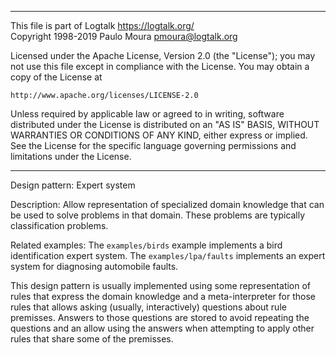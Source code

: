 ________________________________________________________________________

This file is part of Logtalk <https://logtalk.org/>  
Copyright 1998-2019 Paulo Moura <pmoura@logtalk.org>

Licensed under the Apache License, Version 2.0 (the "License");
you may not use this file except in compliance with the License.
You may obtain a copy of the License at

    http://www.apache.org/licenses/LICENSE-2.0

Unless required by applicable law or agreed to in writing, software
distributed under the License is distributed on an "AS IS" BASIS,
WITHOUT WARRANTIES OR CONDITIONS OF ANY KIND, either express or implied.
See the License for the specific language governing permissions and
limitations under the License.
________________________________________________________________________


Design pattern:
	Expert system

Description:
	Allow representation of specialized domain knowledge that can
	be used to solve problems in that domain. These problems are
	typically classification problems.

Related examples:
	The `examples/birds` example implements a bird identification
	expert system. The `examples/lpa/faults` implements an expert
	system for diagnosing automobile faults.

This design pattern is usually implemented using some representation of
rules that express the domain knowledge and a meta-interpreter for those
rules that allows asking (usually, interactively) questions about rule
premisses. Answers to those questions are stored to avoid repeating the
questions and an allow using the answers when attempting to apply other
rules that share some of the premisses.
